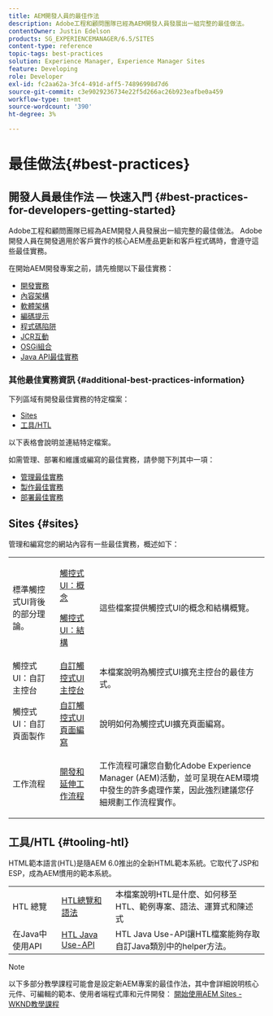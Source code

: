 ```yaml
---
title: AEM開發人員的最佳作法
description: Adobe工程和顧問團隊已經為AEM開發人員發展出一組完整的最佳做法。
contentOwner: Justin Edelson
products: SG_EXPERIENCEMANAGER/6.5/SITES
content-type: reference
topic-tags: best-practices
solution: Experience Manager, Experience Manager Sites
feature: Developing
role: Developer
exl-id: fc2aa62a-3fc4-491d-aff5-74896998d7d6
source-git-commit: c3e9029236734e22f5d266ac26b923eafbe0a459
workflow-type: tm+mt
source-wordcount: '390'
ht-degree: 3%

---
```


# 最佳做法{#best-practices}

## 開發人員最佳作法 — 快速入門 {#best-practices-for-developers-getting-started}

Adobe工程和顧問團隊已經為AEM開發人員發展出一組完整的最佳做法。 Adobe開發人員在開發適用於客戶實作的核心AEM產品更新和客戶程式碼時，會遵守這些最佳實務。

在開始AEM開發專案之前，請先檢閱以下最佳實務：

* [開發實務](/help/sites-developing/development-practices.md)
* [內容架構](/help/sites-developing/content-architecture.md)
* [軟體架構](/help/sites-developing/software-architecture.md)
* [編碼提示](/help/sites-developing/coding-tips.md)
* [程式碼陷阱](/help/sites-developing/code-pitfalls.md)
* [JCR互動](/help/sites-developing/jcr-integration.md)
* [OSGi組合](/help/sites-developing/osgi-bundles.md)
* [Java API最佳實務](https://experienceleague.adobe.com/docs/experience-manager-learn/foundation/development/understand-java-api-best-practices.html)

### 其他最佳實務資訊 {#additional-best-practices-information}

下列區域有開發最佳實務的特定檔案：

* [Sites](#sites)
* [工具/HTL](#tooling-htl)

以下表格會說明並連結特定檔案。

如需管理、部署和維護或編寫的最佳實務，請參閱下列其中一項：

* [管理最佳實務](/help/sites-administering/administer-best-practices.md)
* [製作最佳實務](/help/sites-authoring/best-practices.md)
* [部署最佳實務](/help/sites-deploying/best-practices.md)

## Sites {#sites}

管理和編寫您的網站內容有一些最佳實務，概述如下：

<table>
 <tbody>
  <tr>
   <td>標準觸控式UI背後的部分理論。</td>
   <td><p><a href="/help/sites-developing/touch-ui-concepts.md">觸控式UI：概念</a></p> <p><a href="/help/sites-developing/touch-ui-structure.md">觸控式UI：結構</a></p> </td>
   <td>這些檔案提供觸控式UI的概念和結構概覽。</td>
  </tr>
  <tr>
   <td>觸控式UI：自訂主控台 </td>
   <td><a href="/help/sites-developing/customizing-consoles-touch.md">自訂觸控式UI主控台</a></td>
   <td>本檔案說明為觸控式UI擴充主控台的最佳方式。</td>
  </tr>
  <tr>
   <td>觸控式UI：自訂頁面製作</td>
   <td><a href="/help/sites-developing/customizing-page-authoring-touch.md">自訂觸控式UI頁面編寫</a></td>
   <td>說明如何為觸控式UI擴充頁面編寫。</td>
  </tr>
  <tr>
   <td>工作流程</td>
   <td><a href="/help/sites-developing/workflows-best-practices.md">開發和延伸工作流程</a></td>
   <td><p>工作流程可讓您自動化Adobe Experience Manager (AEM)活動，並可呈現在AEM環境中發生的許多處理作業，因此強烈建議您仔細規劃工作流程實作。</p> </td>
  </tr>
 </tbody>
</table>

## 工具/HTL {#tooling-htl}

HTML範本語言(HTL)是隨AEM 6.0推出的全新HTML範本系統。它取代了JSP和ESP，成為AEM慣用的範本系統。

|  |  |  |
|---|---|---|
| HTL 總覽 | [HTL總覽和語法](https://experienceleague.adobe.com/docs/experience-manager-htl/content/overview.html) | 本檔案說明HTL是什麼、如何移至HTL、範例專案、語法、運算式和陳述式 |
| 在Java中使用API | [HTL Java Use-API](https://helpx.adobe.com/experience-manager/htl/using/use-api.html) | HTL Java Use-API讓HTL檔案能夠存取自訂Java類別中的helper方法。 |

>[!NOTE]
>
>以下多部分教學課程可能會是設定新AEM專案的最佳作法，其中會詳細說明核心元件、可編輯的範本、使用者端程式庫和元件開發：
>[開始使用AEM Sites - WKND教學課程](https://helpx.adobe.com/experience-manager/kt/sites/using/getting-started-wknd-tutorial-develop.html)

